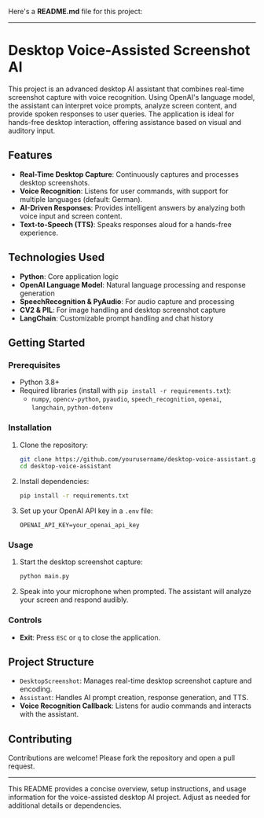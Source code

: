 Here's a **README.md** file for this project:

---

# Desktop Voice-Assisted Screenshot AI

This project is an advanced desktop AI assistant that combines real-time screenshot capture with voice recognition. Using OpenAI's language model, the assistant can interpret voice prompts, analyze screen content, and provide spoken responses to user queries. The application is ideal for hands-free desktop interaction, offering assistance based on visual and auditory input.

## Features
- **Real-Time Desktop Capture**: Continuously captures and processes desktop screenshots.
- **Voice Recognition**: Listens for user commands, with support for multiple languages (default: German).
- **AI-Driven Responses**: Provides intelligent answers by analyzing both voice input and screen content.
- **Text-to-Speech (TTS)**: Speaks responses aloud for a hands-free experience.

## Technologies Used
- **Python**: Core application logic
- **OpenAI Language Model**: Natural language processing and response generation
- **SpeechRecognition & PyAudio**: For audio capture and processing
- **CV2 & PIL**: For image handling and desktop screenshot capture
- **LangChain**: Customizable prompt handling and chat history

## Getting Started

### Prerequisites
- Python 3.8+
- Required libraries (install with `pip install -r requirements.txt`):
  - `numpy`, `opencv-python`, `pyaudio`, `speech_recognition`, `openai`, `langchain`, `python-dotenv`

### Installation
1. Clone the repository:
   ```bash
   git clone https://github.com/yourusername/desktop-voice-assistant.git
   cd desktop-voice-assistant
   ```
2. Install dependencies:
   ```bash
   pip install -r requirements.txt
   ```
3. Set up your OpenAI API key in a `.env` file:
   ```
   OPENAI_API_KEY=your_openai_api_key
   ```

### Usage
1. Start the desktop screenshot capture:
   ```python
   python main.py
   ```
2. Speak into your microphone when prompted. The assistant will analyze your screen and respond audibly.

### Controls
- **Exit**: Press `ESC` or `q` to close the application.

## Project Structure
- `DesktopScreenshot`: Manages real-time desktop screenshot capture and encoding.
- `Assistant`: Handles AI prompt creation, response generation, and TTS.
- **Voice Recognition Callback**: Listens for audio commands and interacts with the assistant.

## Contributing
Contributions are welcome! Please fork the repository and open a pull request.

---

This README provides a concise overview, setup instructions, and usage information for the voice-assisted desktop AI project. Adjust as needed for additional details or dependencies.
